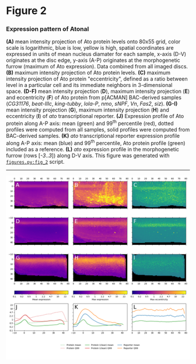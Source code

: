 # Figure 2
### Expression pattern of Atonal

**(A)** mean intensity projection of Ato protein levels onto 80x55 grid, color scale is logarithmic, blue is low, yellow is high, spatial coordinates are expressed in units of mean nucleus diamater for each sample, x-axis (D-V) originates at the disc edge, y-axis (A-P) originates at the morphogenetic furrow (maximum of Ato expression). Data combined from all imaged discs. **(B)** maximum intensity projection of Ato protein levels. **(C)** maximum intensity projection of Ato protein "eccentricity", defined as a ratio between level in a particular cell and its immediate neighbors in 3-dimensional space. **(D-F)** mean intensity projection (**D**), maximum intensity projection (**E**) and eccentricity (**F**) of Ato protein from p[ACMAN] BAC-derived samples (*CG31176*, *beat-IIIc*, *king-tubby*, *lola-P*, *nmo*, *sNPF*, *Vn*, *Fas2*, *siz*). **(G-I)** mean intensity projection (**G**), maximum intensity projection (**H**) and eccentricity (**I**) of *ato* transcriptional reporter. **(J)** Expression profile of Ato protein along A-P axis: mean (green) and 99<sup>th</sup> percentile (red), dotted profiles were computed from all samples, solid profiles were computed from BAC-derived samples. **(K)** *ato* transcriptional reporter expression profile along A-P axis: mean (blue) and 99<sup>th</sup> percentile, Ato protein profile (green) included as a reference. **(L)** *ato* expression profile in the morphogenetic furrow (rows [*-3*..*3*]) along D-V axis. This figure was generated with [`figures.py:fig_2`](https://github.com/rejsmont/rdn-wdp-python/blob/master/analysis/figures.py) script.

---
![Figure 2](figure_2.png)
